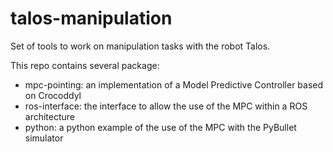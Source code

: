 # talos-manipulation

Set of tools to work on manipulation tasks with the robot Talos.

This repo contains several package:

- mpc-pointing: an implementation of a Model Predictive Controller based on Crocoddyl
- ros-interface: the interface to allow the use of the MPC within a ROS architecture
- python: a python example of the use of the MPC with the PyBullet simulator
